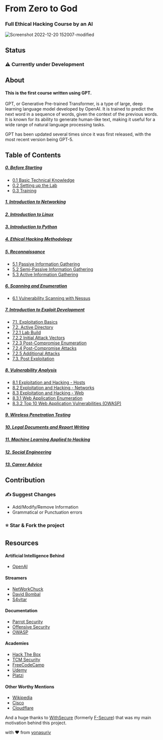 # From Zero to God 
### Full Ethical Hacking Course by an AI


![Screenshot 2022-12-20 152007-modified](https://user-images.githubusercontent.com/59540565/208688779-99e16e50-d604-42fa-a50b-7f675c58f8c3.png)

## Status
### ⚠️ Currently under Development


## About

#### **This is the first course written using GPT.**

GPT, or Generative Pre-trained Transformer, is a type of large, deep learning language model developed by OpenAI. It is trained to predict the next word in a sequence of words, given the context of the previous words. It is known for its ability to generate human-like text, making it useful for a wide range of natural language processing tasks.

GPT has been updated several times since it was first released, with the most recent version being GPT-5.

## Table of Contents

##### [0. Before Starting](https://github.com/yonasuriv/Ethical-Hacking-Full-Course/blob/main/0.%20Before%20Starting.md)
- [0.1 Basic Technical Knowledge]()
- [0.2 Setting up the Lab](https://github.com/yonasuriv/Ethical-Hacking-Full-Course/blob/main/1.%20Setting%20up%20the%20Lab.md)
- [0.3 Training]()
##### [1. Introduction to Networking](https://github.com/yonasuriv/Ethical-Hacking-Full-Course/blob/main/2.%20Introduction%20to%20Networking.md)
##### [2. Introduction to Linux](https://github.com/yonasuriv/Ethical-Hacking-Full-Course/blob/main/3.%20Introduction%20to%20Linux.md)
##### [3. Introduction to Python](https://github.com/yonasuriv/Ethical-Hacking-Full-Course/blob/main/4.%20Introduction%20to%20Python.md)
##### [4. Ethical Hacking Methodology]()
##### [5. Reconnaissance]()
- [5.1 Passive Information Gathering]()
- [5.2 Semi-Passive Information Gathering]()
- [5.3 Active Information Gathering]()
##### [6. Scanning and Enumeration]()
- [6.1 Vulnerability Scanning with Nessus]()
##### [7. Introduction to Exploit Development]()
- [7.1. Exploitation Basics]()
- [7.2. Active Directory]()
- [7.2.1 Lab Build]()
- [7.2.2 Initial Attack Vectors]()
- [7.2.3 Post-Compromise Enumeration]()
- [7.2.4 Post-Compromise Attacks]()
- [7.2.5 Additional Attacks]()
- [7.3. Post Exploitation]()
##### [8. Vulnerability Analysis]()
- [8.1 Exploitation and Hacking - Hosts]()
- [8.2 Exploitation and Hacking - Networks]()
- [8.3 Exploitation and Hacking - Web]()
- [8.3.1 Web Application Enumeration]()
- [8.3.2 Top 10 Web Application Vulnerabilities (OWASP)]()
##### [9. Wireless Penetration Testing]()
##### [10. Legal Documents and Report Writing]()
##### [11. Machine Learning Applied to Hacking]()
##### [12. Social Engineering]()
##### [13. Career Advice]()

## Contribution

### ✍️ Suggest Changes 
- Add/Modify/Remove Information
- Grammatical or Punctuation errors

### ⭐ **Star** & **Fork** the project

## Resources

#### Artificial Intelligence Behind
- [OpenAI](https://openai.com/)

#### Streamers
- [NetWorkChuck](https://networkchuck.com/)
- [David Bombal](https://davidbombal.com/)
- [S4vitar](https://www.youtube.com/s4vitar)

#### Documentation
- [Parrot Security](https://parrotsec.org/)
- [Offensive Security](https://www.offensive-security.com/)
- [OWASP](https://owasp.org/)

#### Academies
- [Hack The Box](https://academy.hackthebox.com/)
- [TCM Security](https://academy.tcm-sec.com/)
- [FreeCodeCamp](https://www.freecodecamp.org/learn/)
- [Udemy](https://www.udemy.com/)
- [Platzi](https://platzi.com/)

#### Other Worthy Mentions
- [Wikipedia](https://www.wikipedia.org/)
- [Cisco](https://www.cisco.com/)
- [Cloudflare](https://www.cloudflare.com/learning/)

And a huge thanks to [WithSecure](https://www.withsecure.com/dk-en) (formerly [F-Secure](https://en.wikipedia.org/wiki/F-Secure)) that was my main motivation behind this project.

with ❤️ from [yonasuriv](https://www.yonasuriv.com)